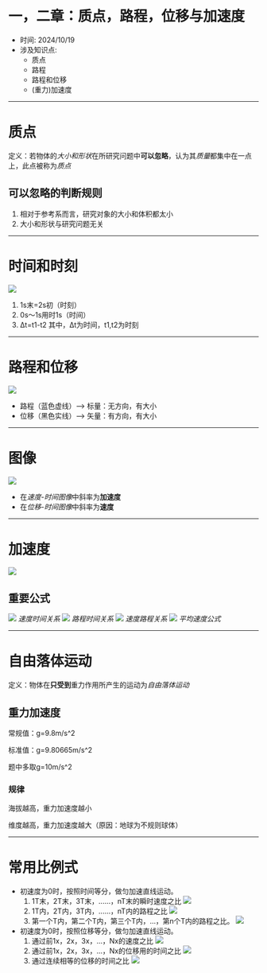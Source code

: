 # 一，二章：质点，路程，位移与加速度

- 时间: 2024/10/19
- 涉及知识点:
  - 质点
  - 路程
  - 路程和位移
  - (重力)加速度
---
# 质点
定义：若物体的*大小和形状*在所研究问题中**可以忽略**，认为其*质量*都集中在一点上，此点被称为*质点*

## 可以忽略的判断规则
1. 相对于参考系而言，研究对象的大小和体积都太小
2. 大小和形状与研究问题无关

---

# 时间和时刻
![](//blockhaity.netlify.app/img/studynotes/物理/必修一/一，二章：质点，路程，位移与加速度/时间和时刻1.png)
1. 1s末=2s初（时刻）
2. 0s～1s用时1s（时间）
3. Δt=t1-t2 其中，Δt为时间，t1,t2为时刻

---

# 路程和位移
![](//blockhaity.netlify.app/img/studynotes/物理/必修一/一，二章：质点，路程，位移与加速度/路程与位移1.png)
 - 路程（蓝色虚线）--> 标量：无方向，有大小
 - 位移（黑色实线）--> 矢量：有方向，有大小

---

# 图像
![](//blockhaity.netlify.app/img/studynotes/物理/必修一/一，二章：质点，路程，位移与加速度/图像.png)
- 在*速度-时间图像*中斜率为**加速度**
- 在*位移-时间图像*中斜率为**速度**

---

# 加速度
![](//blockhaity.netlify.app/img/studynotes/物理/必修一/一，二章：质点，路程，位移与加速度/加速度.png)
## 重要公式
![](//blockhaity.netlify.app/img/studynotes/物理/必修一/一，二章：质点，路程，位移与加速度/速度公式.png)
*速度时间关系*
![](//blockhaity.netlify.app/img/studynotes/物理/必修一/一，二章：质点，路程，位移与加速度/路程公式.png)
*路程时间关系*
![](//blockhaity.netlify.app/img/studynotes/物理/必修一/一，二章：质点，路程，位移与加速度/路程公式1.png)
*速度路程关系*
![](//blockhaity.netlify.app/img/studynotes/物理/必修一/一，二章：质点，路程，位移与加速度/平均速度公式.png)
*平均速度公式*

---

# 自由落体运动

定义：物体在**只受到**重力作用所产生的运动为*自由落体运动*

## 重力加速度

常规值：g=9.8m/s^2

标准值：g=9.80665m/s^2

题中多取g=10m/s^2

### 规律

海拔越高，重力加速度越小

维度越高，重力加速度越大（原因：地球为不规则球体）

---

# 常用比例式
 - 初速度为0时，按照时间等分，做匀加速直线运动。
	1. 1T末，2T末，3T末，......，nT末的瞬时速度之比
		![](//blockhaity.netlify.app/img/studynotes/物理/必修一/一，二章：质点，路程，位移与加速度/重要公式1.png)
	2. 1T内，2T内，3T内，......，nT内的路程之比
		![](//blockhaity.netlify.app/img/studynotes/物理/必修一/一，二章：质点，路程，位移与加速度/重要公式2.png)
	3. 第一个T内，第二个T内，第三个T内，...，第n个T内的路程之比。
		![](//blockhaity.netlify.app/img/studynotes/物理/必修一/一，二章：质点，路程，位移与加速度/重要公式3.png)
- 初速度为0时，按照位移等分，做匀加速直线运动。
	1. 通过前1x，2x，3x，...，Nx的速度之比
		![](//blockhaity.netlify.app/img/studynotes/物理/必修一/一，二章：质点，路程，位移与加速度/重要公式4.png)
	2. 通过前1x，2x，3x，...，Nx的位移用的时间之比
		![](//blockhaity.netlify.app/img/studynotes/物理/必修一/一，二章：质点，路程，位移与加速度/重要公式5.png)
	3. 通过连续相等的位移的时间之比
		![](//blockhaity.netlify.app/img/studynotes/物理/必修一/一，二章：质点，路程，位移与加速度/重要公式6.png)

